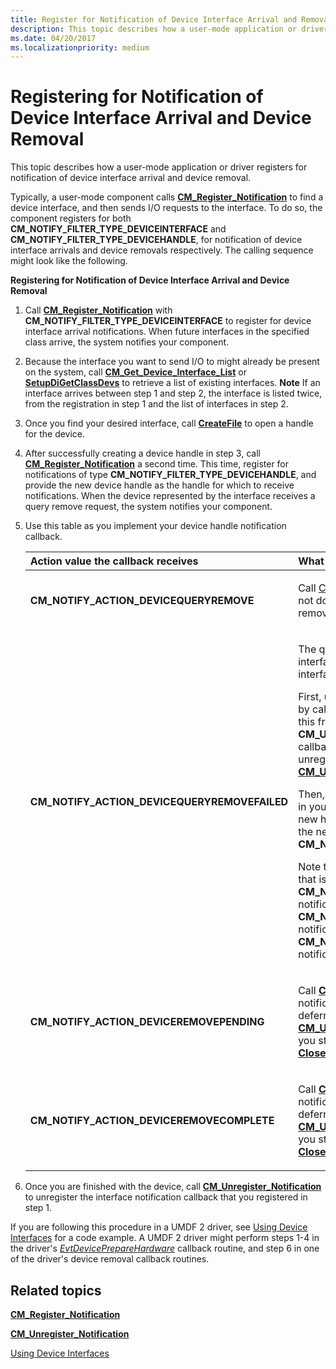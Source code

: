 ```yaml
---
title: Register for Notification of Device Interface Arrival and Removal
description: This topic describes how a user-mode application or driver registers for notification of device interface arrival and device removal.
ms.date: 04/20/2017
ms.localizationpriority: medium
---
```


# Registering for Notification of Device Interface Arrival and Device Removal


This topic describes how a user-mode application or driver registers for notification of device interface arrival and device removal.

Typically, a user-mode component calls [**CM_Register_Notification**](/windows/win32/api/cfgmgr32/nf-cfgmgr32-cm_register_notification) to find a device interface, and then sends I/O requests to the interface. To do so, the component registers for both **CM_NOTIFY_FILTER_TYPE_DEVICEINTERFACE** and **CM_NOTIFY_FILTER_TYPE_DEVICEHANDLE**, for notification of device interface arrivals and device removals respectively. The calling sequence might look like the following.

**Registering for Notification of Device Interface Arrival and Device Removal**

1. Call [**CM_Register_Notification**](/windows/win32/api/cfgmgr32/nf-cfgmgr32-cm_register_notification) with **CM_NOTIFY_FILTER_TYPE_DEVICEINTERFACE** to register for device interface arrival notifications. When future interfaces in the specified class arrive, the system notifies your component.
2. Because the interface you want to send I/O to might already be present on the system, call [**CM_Get_Device_Interface_List**](/windows/win32/api/cfgmgr32/nf-cfgmgr32-cm_get_device_interface_lista) or [**SetupDiGetClassDevs**](/windows/win32/api/setupapi/nf-setupapi-setupdigetclassdevsw) to retrieve a list of existing interfaces.
   **Note**  If an interface arrives between step 1 and step 2, the interface is listed twice, from the registration in step 1 and the list of interfaces in step 2.

     

3. Once you find your desired interface, call [**CreateFile**](/windows/win32/api/fileapi/nf-fileapi-createfilea) to open a handle for the device.
4. After successfully creating a device handle in step 3, call [**CM_Register_Notification**](/windows/win32/api/cfgmgr32/nf-cfgmgr32-cm_register_notification) a second time. This time, register for notifications of type **CM_NOTIFY_FILTER_TYPE_DEVICEHANDLE**, and provide the new device handle as the handle for which to receive notifications. When the device represented by the interface receives a query remove request, the system notifies your component.

5. Use this table as you implement your device handle notification callback.

   <div class="mx-tableFixed">
   <table>
   <colgroup>
   <col width="50%" />
   <col width="50%" />
   </colgroup>
   <thead>
   <tr class="header">
   <th align="left">Action value the callback receives</th>
   <th align="left">What your component should do</th>
   </tr>
   </thead>
   <tbody>
   <tr class="odd">
   <td align="left"><strong>CM_NOTIFY_ACTION_DEVICEQUERYREMOVE</strong></td>
   <td align="left"><p>Call <a href="/windows/win32/api/handleapi/nf-handleapi-closehandle" data-raw-source="[CloseHandle](/windows/win32/api/handleapi/nf-handleapi-closehandle)">CloseHandle</a> to close the device handle. If you do not do this, your open handle prevents the query remove of this device from succeeding.</p></td>
   </tr>
   <tr class="even">
   <td align="left"><strong>CM_NOTIFY_ACTION_DEVICEQUERYREMOVEFAILED</strong></td>
   <td align="left"><p>The query remove failed, so the device and its interface are still valid. To continue sending I/O to the interface, open a new handle to it.</p>
   <p>First, unregister the notifications for your old handle by calling <a href="/windows/win32/api/cfgmgr32/nf-cfgmgr32-cm_unregister_notification" data-raw-source="[&lt;strong&gt;CM_Unregister_Notification&lt;/strong&gt;](/windows/win32/api/cfgmgr32/nf-cfgmgr32-cm_unregister_notification)"><strong>CM_Unregister_Notification</strong></a>. You must do this from a deferred routine because you cannot call <strong>CM_Unregister_Notification</strong> from a notification callback for the notification handle you are unregistering.  See the <strong>Remarks</strong> section of <a href="/windows/win32/api/cfgmgr32/nf-cfgmgr32-cm_unregister_notification" data-raw-source="[&lt;strong&gt;CM_Unregister_Notification&lt;/strong&gt;](/windows/win32/api/cfgmgr32/nf-cfgmgr32-cm_unregister_notification)"><strong>CM_Unregister_Notification</strong></a> for more information.</p>
   <p>Then, either continuing in the deferred routine, or back in your notification callback, call <a href="/windows/win32/api/fileapi/nf-fileapi-createfilea" data-raw-source="[&lt;strong&gt;CreateFile&lt;/strong&gt;](/windows/win32/api/fileapi/nf-fileapi-createfilea)"><strong>CreateFile</strong></a> to create a new handle. Then call <a href="/windows/win32/api/cfgmgr32/nf-cfgmgr32-cm_register_notification" data-raw-source="[&lt;strong&gt;CM_Register_Notification&lt;/strong&gt;](/windows/win32/api/cfgmgr32/nf-cfgmgr32-cm_register_notification)"><strong>CM_Register_Notification</strong></a> with the new handle and <strong>CM_NOTIFY_FILTER_TYPE_DEVICEHANDLE</strong>.</p>
   <p>Note that if you register for notifications on a device that is in the process of being query removed after the <strong>CM_NOTIFY_ACTION_DEVICEQUERYREMOVE</strong> notifications have been sent, you may receive a <strong>CM_NOTIFY_ACTION_DEVICEQUERYREMOVEFAILED</strong> notification without first receiving a <strong>CM_NOTIFY_ACTION_DEVICEQUERYREMOVE</strong> notification.</p></td>
   </tr>
   <tr class="odd">
   <td align="left"><strong>CM_NOTIFY_ACTION_DEVICEREMOVEPENDING</strong></td>
   <td align="left"><p>Call <a href="/windows/win32/api/cfgmgr32/nf-cfgmgr32-cm_unregister_notification" data-raw-source="[&lt;strong&gt;CM_Unregister_Notification&lt;/strong&gt;](/windows/win32/api/cfgmgr32/nf-cfgmgr32-cm_unregister_notification)"><strong>CM_Unregister_Notification</strong></a> to unregister the notifications for your handle. You must do this from a deferred routine.  See the <strong>Remarks</strong> section of <a href="/windows/win32/api/cfgmgr32/nf-cfgmgr32-cm_unregister_notification" data-raw-source="[&lt;strong&gt;CM_Unregister_Notification&lt;/strong&gt;](/windows/win32/api/cfgmgr32/nf-cfgmgr32-cm_unregister_notification)"><strong>CM_Unregister_Notification</strong></a> for more information.  If you still have an open handle to the device, call <a href="/windows/win32/api/handleapi/nf-handleapi-closehandle" data-raw-source="[&lt;strong&gt;CloseHandle&lt;/strong&gt;](/windows/win32/api/handleapi/nf-handleapi-closehandle)"><strong>CloseHandle</strong></a> to close the device handle.</p></td>
   </tr>
   <tr class="even">
   <td align="left"><strong>CM_NOTIFY_ACTION_DEVICEREMOVECOMPLETE</strong></td>
   <td align="left"><p>Call <a href="/windows/win32/api/cfgmgr32/nf-cfgmgr32-cm_unregister_notification" data-raw-source="[&lt;strong&gt;CM_Unregister_Notification&lt;/strong&gt;](/windows/win32/api/cfgmgr32/nf-cfgmgr32-cm_unregister_notification)"><strong>CM_Unregister_Notification</strong></a> to unregister the notifications for your handle. You must do this from a deferred routine.  See the <strong>Remarks</strong> section of <a href="/windows/win32/api/cfgmgr32/nf-cfgmgr32-cm_unregister_notification" data-raw-source="[&lt;strong&gt;CM_Unregister_Notification&lt;/strong&gt;](/windows/win32/api/cfgmgr32/nf-cfgmgr32-cm_unregister_notification)"><strong>CM_Unregister_Notification</strong></a> for more information.  If you still have an open handle to the device, call <a href="/windows/win32/api/handleapi/nf-handleapi-closehandle" data-raw-source="[&lt;strong&gt;CloseHandle&lt;/strong&gt;](/windows/win32/api/handleapi/nf-handleapi-closehandle)"><strong>CloseHandle</strong></a> to close the device handle.</p></td>
   </tr>
   </tbody>
   </table>
   </div>
     

6. Once you are finished with the device, call [**CM_Unregister_Notification**](/windows/win32/api/cfgmgr32/nf-cfgmgr32-cm_unregister_notification) to unregister the interface notification callback that you registered in step 1.

If you are following this procedure in a UMDF 2 driver, see [Using Device Interfaces](../wdf/using-device-interfaces.md) for a code example. A UMDF 2 driver might perform steps 1-4 in the driver's [*EvtDevicePrepareHardware*](/windows-hardware/drivers/ddi/wdfdevice/nc-wdfdevice-evt_wdf_device_prepare_hardware) callback routine, and step 6 in one of the driver's device removal callback routines.

## Related topics


[**CM_Register_Notification**](/windows/win32/api/cfgmgr32/nf-cfgmgr32-cm_register_notification)

[**CM_Unregister_Notification**](/windows/win32/api/cfgmgr32/nf-cfgmgr32-cm_unregister_notification)

[Using Device Interfaces](../wdf/using-device-interfaces.md)

